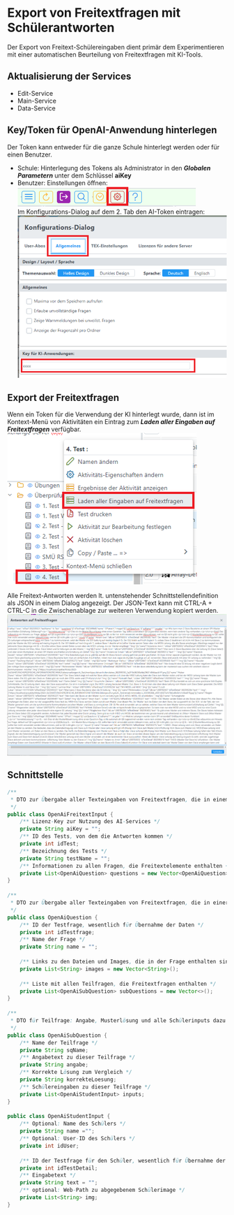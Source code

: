 # Export von Freitextfragen mit Schülerantworten

Der Export von Freitext-Schülereingaben dient primär dem Experimentieren mit einer automatischen Beurteilung 
von Freitextfragen mit KI-Tools.

## Aktualisierung der Services
* Edit-Service
* Main-Service
* Data-Service

## Key/Token für OpenAI-Anwendung hinterlegen
Der Token kann entweder für die ganze Schule hinterlegt werden oder für einen Benutzer.
* Schule: Hinterlegung des Tokens als Administrator in den ***Globalen Parametern*** unter dem Schlüssel **aiKey**
* Benutzer: 
Einstellungen öffnen: ![img.png](img.png)<br>
Im Konfigurations-Dialog auf dem 2. Tab den AI-Token eintragen:<br>
![img_1.png](img_1.png)

## Export der Freitextfragen
Wenn ein Token für die Verwendung der KI hinterlegt wurde, dann ist im Kontext-Menü von Aktivitäten 
ein Eintrag zum ***Laden aller Eingaben auf Freitextfragen*** verfügbar.<br>
![img_2.png](img_2.png)

Alle Freitext-Antworten werden lt. untenstehender Schnittstellendefinition als JSON in einem Dialog
angezeigt. Der JSON-Text kann mit CTRL-A + CTRL-C in die Zwischenablage zur weiteren Verwendung 
kopiert werden.<br>
![img_3.png](img_3.png)


## Schnittstelle 

```java
/**
 * DTO zur Übergabe aller Texteingaben von Freitextfragen, die in einem Test vorkommen
 */
public class OpenAiFreitextInput {
    /** Lizenz-Key zur Nutzung des AI-Services */
    private String aiKey = "";
    /** ID des Tests, von dem die Antworten kommen */
    private int idTest;
    /** Bezeichnung des Tests */
    private String testName = "";
    /** Informationen zu allen Fragen, die Freitextelemente enthalten + Schülerlösungen */
    private List<OpenAiQuestion> questions = new Vector<OpenAiQuestion>();
}

/**
 * DTO zur Übergabe aller Texteingaben von Freitextfragen, die in einer Frage vorkommen
 */
public class OpenAiQuestion {
    /** ID der Testfrage, wesentlich für Übernahme der Daten */
    private int idTestfrage;
    /** Name der Frage */
    private String name = "";

    /** Links zu den Dateien und Images, die in der Frage enthalten sind */
    private List<String> images = new Vector<String>();

    /** Liste mit allen Teilfragen, die Freitextfragen enthalten */
    private List<OpenAiSubQuestion> subQuestions = new Vector<>();
}

/**
 * DTO für Teilfrage: Angabe, Musterlösung und alle Schülerinputs dazu
 */
public class OpenAiSubQuestion {
    /** Name der Teilfrage */
    private String sqName;
    /** Angabetext zu dieser Teilfrage */
    private String angabe;
    /** Korrekte Lösung zum Vergleich */
    private String korrekteLoesung;
    /** Schülereingaben zu dieser Teilfrage */
    private List<OpenAiStudentInput> inputs;
}

public class OpenAiStudentInput {
    /** Optional: Name des Schülers */
    private String name ="";
    /** Optional: User-ID des Schülers */
    private int idUser;

    /** ID der Testfrage für den Schüler, wesentlich für Übernahme der Beurteilungen */
    private int idTestDetail;
    /** Eingabetext */
    private String text = "";
    /** optional: Web-Path zu abgegebenem Schülerimage */
    private List<String> img;
}


```

